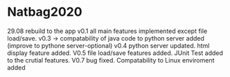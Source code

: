 # Natbag2020
29.08 rebuild to the app v0.1
all main features implemented except file load/save.
v0.3 -> compatability of java code to python server added (improve to pythone server-optional)
v0.4 python server updated. html display feature added.
V0.5 file load/save features added. JUnit Test added to the crutial features.
V0.7 bug fixed. Compatability to Linux enviroment added
